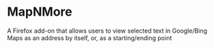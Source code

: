 # MapNMore
A Firefox add-on that allows users to view selected text in Google/Bing Maps as an address by itself, or, as a starting/ending point
